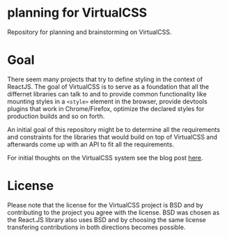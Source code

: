 # planning for VirtualCSS

Repository for planning and brainstorming on VirtualCSS.

# Goal

There seem many projects that try to define styling in the context of
ReactJS. The goal of VirtualCSS is to serve as a foundation that all
the differnet libraries can talk to and to provide common functionality
like mounting styles in a `<style>` element in the browser, provide 
devtools plugins that work in Chrome/Firefox, optimize the declared
styles for production builds and so on forth.

An initial goal of this repository might be to determine all the requirements and
constraints for the libraries that would build on top of VirtualCSS and
afterwards come up with an API to fit all the requirements.

For initial thoughts on the VirtualCSS system see the blog post [here](https://medium.com/@jviereck/modularise-css-the-react-way-1e817b317b04).

# License

Please note that the license for the VirtualCSS project is BSD and 
by contributing to the project you agree with the license. BSD was chosen
as the React.JS library also uses BSD and by choosing the same license
transfering contributions in both directions becomes possible.
